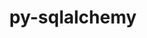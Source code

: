 ---
title: "py-sqlalchemy"
layout: cache
categories: [package, develop]
meta: {"compilers": ["none"], "num_specs": 44, "num_specs_by_stack": {"e4s": 14, "e4s-neoverse-v2": 15, "radiuss": 15, "root": 44}, "oss": ["ubuntu18.04", "ubuntu22.04"], "platforms": ["linux"], "stacks": ["e4s", "e4s-neoverse-v2", "radiuss", "root"], "targets": ["neoverse_v2", "x86_64_v3"], "versions": ["1.4.49"]}
spec_details: [{"compiler": "none", "hash": "272twwxmni4o2gl7wr775r45xyqmbjub", "os": "ubuntu18.04", "platform": "linux", "size": "-", "stacks": ["radiuss", "root"], "target": "x86_64_v3", "variants": ["backend:=none", "build_system=python_pip"], "versions": ["1.4.49"]}, {"compiler": "none", "hash": "2h4uczsnghr3ahgk2yoleub4esviikiv", "os": "ubuntu22.04", "platform": "linux", "size": "-", "stacks": ["e4s", "root"], "target": "x86_64_v3", "variants": ["backend:=none", "build_system=python_pip"], "versions": ["1.4.49"]}, {"compiler": "none", "hash": "3ttjhglwkqwjmu7qeoic3dpjedcngj5y", "os": "ubuntu22.04", "platform": "linux", "size": "-", "stacks": ["e4s-neoverse-v2", "root"], "target": "neoverse_v2", "variants": ["backend:=none", "build_system=python_pip"], "versions": ["1.4.49"]}, {"compiler": "none", "hash": "45nubttas3tow7iyxqwobrf2qp2apeuo", "os": "ubuntu22.04", "platform": "linux", "size": "-", "stacks": ["e4s-neoverse-v2", "root"], "target": "neoverse_v2", "variants": ["backend:=none", "build_system=python_pip"], "versions": ["1.4.49"]}, {"compiler": "none", "hash": "4qqdy42lpgus277cvf6cqymjk47czm3d", "os": "ubuntu18.04", "platform": "linux", "size": "-", "stacks": ["radiuss", "root"], "target": "x86_64_v3", "variants": ["backend:=none", "build_system=python_pip"], "versions": ["1.4.49"]}, {"compiler": "none", "hash": "5h6fe7ywochguefuofkrwfzgdecogoir", "os": "ubuntu18.04", "platform": "linux", "size": "-", "stacks": ["radiuss", "root"], "target": "x86_64_v3", "variants": ["backend:=none", "build_system=python_pip"], "versions": ["1.4.49"]}, {"compiler": "none", "hash": "ad7d5efgbuw2pg4hbsu66ef33bwsknzz", "os": "ubuntu18.04", "platform": "linux", "size": "-", "stacks": ["radiuss", "root"], "target": "x86_64_v3", "variants": ["backend:=none", "build_system=python_pip"], "versions": ["1.4.49"]}, {"compiler": "none", "hash": "afq7udpfa2iagoagky56nefihkes4zr2", "os": "ubuntu18.04", "platform": "linux", "size": "-", "stacks": ["radiuss", "root"], "target": "x86_64_v3", "variants": ["backend:=none", "build_system=python_pip"], "versions": ["1.4.49"]}, {"compiler": "none", "hash": "aqmhe5yx5ttofzsfz6nrlxnroza4se3b", "os": "ubuntu22.04", "platform": "linux", "size": "-", "stacks": ["e4s-neoverse-v2", "root"], "target": "neoverse_v2", "variants": ["backend:=none", "build_system=python_pip"], "versions": ["1.4.49"]}, {"compiler": "none", "hash": "awvh4lnyh6dn4qq5dchsdmuyfvkacnvp", "os": "ubuntu18.04", "platform": "linux", "size": "-", "stacks": ["radiuss", "root"], "target": "x86_64_v3", "variants": ["backend:=none", "build_system=python_pip"], "versions": ["1.4.49"]}, {"compiler": "none", "hash": "cegck3qbagqadql7hwtdznzvl6p7kier", "os": "ubuntu18.04", "platform": "linux", "size": "-", "stacks": ["radiuss", "root"], "target": "x86_64_v3", "variants": ["backend:=none", "build_system=python_pip"], "versions": ["1.4.49"]}, {"compiler": "none", "hash": "dfnpfqkqaelt5baucjyfzbtwxg3dbu3i", "os": "ubuntu22.04", "platform": "linux", "size": "-", "stacks": ["e4s", "root"], "target": "x86_64_v3", "variants": ["backend:=none", "build_system=python_pip"], "versions": ["1.4.49"]}, {"compiler": "none", "hash": "dzubqby4sjzh4e2p3lvuw4vkzya6vhng", "os": "ubuntu22.04", "platform": "linux", "size": "-", "stacks": ["e4s-neoverse-v2", "root"], "target": "neoverse_v2", "variants": ["backend:=none", "build_system=python_pip"], "versions": ["1.4.49"]}, {"compiler": "none", "hash": "f5ede7cw4sdiqsf2wxg2vp6jixvybkpm", "os": "ubuntu22.04", "platform": "linux", "size": "-", "stacks": ["e4s", "root"], "target": "x86_64_v3", "variants": ["backend:=none", "build_system=python_pip"], "versions": ["1.4.49"]}, {"compiler": "none", "hash": "hrqovyyeeq5j7t3iu65u3bwyemt3st6p", "os": "ubuntu22.04", "platform": "linux", "size": "-", "stacks": ["e4s-neoverse-v2", "root"], "target": "neoverse_v2", "variants": ["backend:=none", "build_system=python_pip"], "versions": ["1.4.49"]}, {"compiler": "none", "hash": "iymiz7f27szujcmxtmmbi4yeomfpmuz3", "os": "ubuntu22.04", "platform": "linux", "size": "-", "stacks": ["e4s-neoverse-v2", "root"], "target": "neoverse_v2", "variants": ["backend:=none", "build_system=python_pip"], "versions": ["1.4.49"]}, {"compiler": "none", "hash": "jii4gebihkumbf6w3o7akmilujqy6pec", "os": "ubuntu18.04", "platform": "linux", "size": "-", "stacks": ["radiuss", "root"], "target": "x86_64_v3", "variants": ["backend:=none", "build_system=python_pip"], "versions": ["1.4.49"]}, {"compiler": "none", "hash": "kjxvn5q233ihcvlrlmhnw5v4elb7dfnb", "os": "ubuntu22.04", "platform": "linux", "size": "-", "stacks": ["e4s", "root"], "target": "x86_64_v3", "variants": ["backend:=none", "build_system=python_pip"], "versions": ["1.4.49"]}, {"compiler": "none", "hash": "lox43ftz5xabolipjgtbeiyacghwvson", "os": "ubuntu22.04", "platform": "linux", "size": "-", "stacks": ["e4s", "root"], "target": "x86_64_v3", "variants": ["backend:=none", "build_system=python_pip"], "versions": ["1.4.49"]}, {"compiler": "none", "hash": "ltew33l4tl3hj4jgv3ljcbjs7awrcooc", "os": "ubuntu18.04", "platform": "linux", "size": "-", "stacks": ["radiuss", "root"], "target": "x86_64_v3", "variants": ["backend:=none", "build_system=python_pip"], "versions": ["1.4.49"]}, {"compiler": "none", "hash": "luxkxngnma5rsr3tsa7vvzamvfiqbsc5", "os": "ubuntu18.04", "platform": "linux", "size": "-", "stacks": ["radiuss", "root"], "target": "x86_64_v3", "variants": ["backend:=none", "build_system=python_pip"], "versions": ["1.4.49"]}, {"compiler": "none", "hash": "lwrv72ovoyb6if4c4ygn3uhmexl5l6tj", "os": "ubuntu22.04", "platform": "linux", "size": "-", "stacks": ["e4s", "root"], "target": "x86_64_v3", "variants": ["backend:=none", "build_system=python_pip"], "versions": ["1.4.49"]}, {"compiler": "none", "hash": "mpye7r26wnz2sphiubuxx65qh247ltl2", "os": "ubuntu22.04", "platform": "linux", "size": "-", "stacks": ["e4s-neoverse-v2", "root"], "target": "neoverse_v2", "variants": ["backend:=none", "build_system=python_pip"], "versions": ["1.4.49"]}, {"compiler": "none", "hash": "nhytc2uimov6l2jsnk6xe7kl6petdqgn", "os": "ubuntu18.04", "platform": "linux", "size": "-", "stacks": ["radiuss", "root"], "target": "x86_64_v3", "variants": ["backend:=none", "build_system=python_pip"], "versions": ["1.4.49"]}, {"compiler": "none", "hash": "niprnddza6xfwpnxrhreqjromj346n76", "os": "ubuntu18.04", "platform": "linux", "size": "-", "stacks": ["radiuss", "root"], "target": "x86_64_v3", "variants": ["backend:=none", "build_system=python_pip"], "versions": ["1.4.49"]}, {"compiler": "none", "hash": "o3dj6roepuc5znlccheslxt55njol2qm", "os": "ubuntu22.04", "platform": "linux", "size": "-", "stacks": ["e4s", "root"], "target": "x86_64_v3", "variants": ["backend:=none", "build_system=python_pip"], "versions": ["1.4.49"]}, {"compiler": "none", "hash": "og7a77v3rkcvtsioumxjqxydgng67fj5", "os": "ubuntu22.04", "platform": "linux", "size": "-", "stacks": ["e4s-neoverse-v2", "root"], "target": "neoverse_v2", "variants": ["backend:=none", "build_system=python_pip"], "versions": ["1.4.49"]}, {"compiler": "none", "hash": "om2ndqa7tdqwm5r6wncqvr2t5doly2xe", "os": "ubuntu22.04", "platform": "linux", "size": "-", "stacks": ["e4s", "root"], "target": "x86_64_v3", "variants": ["backend:=none", "build_system=python_pip"], "versions": ["1.4.49"]}, {"compiler": "none", "hash": "p65orch52gnmyikkilyb5paoohtraxdu", "os": "ubuntu22.04", "platform": "linux", "size": "-", "stacks": ["e4s-neoverse-v2", "root"], "target": "neoverse_v2", "variants": ["backend:=none", "build_system=python_pip"], "versions": ["1.4.49"]}, {"compiler": "none", "hash": "phemys752c2e5sdj4meiowzmioxfolmn", "os": "ubuntu22.04", "platform": "linux", "size": "-", "stacks": ["e4s-neoverse-v2", "root"], "target": "neoverse_v2", "variants": ["backend:=none", "build_system=python_pip"], "versions": ["1.4.49"]}, {"compiler": "none", "hash": "pj5axwyo4ijvfvxanznl5q44lpjtvfz6", "os": "ubuntu22.04", "platform": "linux", "size": "-", "stacks": ["e4s-neoverse-v2", "root"], "target": "neoverse_v2", "variants": ["backend:=none", "build_system=python_pip"], "versions": ["1.4.49"]}, {"compiler": "none", "hash": "pmdjs657ta6fqqsozzbeybhv63iro65s", "os": "ubuntu18.04", "platform": "linux", "size": "-", "stacks": ["radiuss", "root"], "target": "x86_64_v3", "variants": ["backend:=none", "build_system=python_pip"], "versions": ["1.4.49"]}, {"compiler": "none", "hash": "rynlpizarimum2tgors36w7xjhv7ffc3", "os": "ubuntu22.04", "platform": "linux", "size": "-", "stacks": ["e4s", "root"], "target": "x86_64_v3", "variants": ["backend:=none", "build_system=python_pip"], "versions": ["1.4.49"]}, {"compiler": "none", "hash": "s5y4o2b3356ctyxdqgk6v5ogyhwiyfnt", "os": "ubuntu22.04", "platform": "linux", "size": "-", "stacks": ["e4s-neoverse-v2", "root"], "target": "neoverse_v2", "variants": ["backend:=none", "build_system=python_pip"], "versions": ["1.4.49"]}, {"compiler": "none", "hash": "shoo5pydjxd2brgps7uiro7emgidsqov", "os": "ubuntu18.04", "platform": "linux", "size": "-", "stacks": ["radiuss", "root"], "target": "x86_64_v3", "variants": ["backend:=none", "build_system=python_pip"], "versions": ["1.4.49"]}, {"compiler": "none", "hash": "tom35a5mgoetwwiuqy2eyehh3fbdgqm4", "os": "ubuntu22.04", "platform": "linux", "size": "-", "stacks": ["e4s", "root"], "target": "x86_64_v3", "variants": ["backend:=none", "build_system=python_pip"], "versions": ["1.4.49"]}, {"compiler": "none", "hash": "ty5futjkje3oilwdszknic2hgfjhmah7", "os": "ubuntu22.04", "platform": "linux", "size": "-", "stacks": ["e4s", "root"], "target": "x86_64_v3", "variants": ["backend:=none", "build_system=python_pip"], "versions": ["1.4.49"]}, {"compiler": "none", "hash": "umimdcvonkiqqzgfrcj4cbrosususs4r", "os": "ubuntu22.04", "platform": "linux", "size": "-", "stacks": ["e4s", "root"], "target": "x86_64_v3", "variants": ["backend:=none", "build_system=python_pip"], "versions": ["1.4.49"]}, {"compiler": "none", "hash": "v7qi64r6eo2vecxh35notpxinhbve5az", "os": "ubuntu22.04", "platform": "linux", "size": "-", "stacks": ["e4s-neoverse-v2", "root"], "target": "neoverse_v2", "variants": ["backend:=none", "build_system=python_pip"], "versions": ["1.4.49"]}, {"compiler": "none", "hash": "v7tvuxg4nwnj5e7s7xtaqvpmyo2kfngu", "os": "ubuntu22.04", "platform": "linux", "size": "-", "stacks": ["e4s-neoverse-v2", "root"], "target": "neoverse_v2", "variants": ["backend:=none", "build_system=python_pip"], "versions": ["1.4.49"]}, {"compiler": "none", "hash": "vy3iwxvn2fsgnalml6pxeg3xg6kxrmgm", "os": "ubuntu22.04", "platform": "linux", "size": "-", "stacks": ["e4s-neoverse-v2", "root"], "target": "neoverse_v2", "variants": ["backend:=none", "build_system=python_pip"], "versions": ["1.4.49"]}, {"compiler": "none", "hash": "xkvxeq65lrj2bu4cwecegccbzc2kdsqy", "os": "ubuntu22.04", "platform": "linux", "size": "-", "stacks": ["e4s", "root"], "target": "x86_64_v3", "variants": ["backend:=none", "build_system=python_pip"], "versions": ["1.4.49"]}, {"compiler": "none", "hash": "xuqgowwbjky3yghsep6ot54wdpzy2rtm", "os": "ubuntu18.04", "platform": "linux", "size": "-", "stacks": ["radiuss", "root"], "target": "x86_64_v3", "variants": ["backend:=none", "build_system=python_pip"], "versions": ["1.4.49"]}, {"compiler": "none", "hash": "zo7vosqzeh4zijxrff5b75jh46b6gqx6", "os": "ubuntu22.04", "platform": "linux", "size": "-", "stacks": ["e4s", "root"], "target": "x86_64_v3", "variants": ["backend:=none", "build_system=python_pip"], "versions": ["1.4.49"]}]
---
